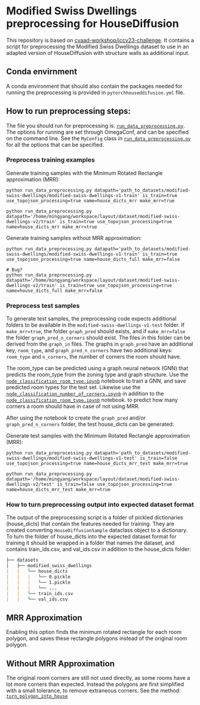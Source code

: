 # Modified Swiss Dwellings preprocessing for HouseDiffusion

This repository is based on [cvaad-workshop/iccv23-challenge](https://github.com/cvaad-workshop/iccv23-challenge). It contains a script for preprocessing the Modified Swiss Dwellings dataset to use in an adapted version of HouseDiffusion with structure walls as additional input.

## Conda envirnment

A conda environment that should also contain the packages needed for running the preprocessing is provided in `pytorchhouseddifusion.yml` file.

## How to run preprocessing steps:

The file you should run for preprocessing is: [`run_data_preprocessing.py`](run_data_preprocessing.py). The options for running are set through OmegaConf, and can be specified on the command line. See the `MyConfig` class in [`run_data_preprocessing.py`](run_data_preprocessing.py) for all the options that can be specified.

### Preprocess training examples

Generate training samples with the Minimum Rotated Rectangle approximation (MRR):

```
python run_data_preprocessing.py datapath='path_to_datasets/modified-swiss-dwellings/modified-swiss-dwellings-v1-train' is_train=true use_topojson_processing=true name=house_dicts_mrr make_mrr=true

python run_data_preprocessing.py datapath='/home/mingyang/workspace/layout/dataset/modified-swiss-dwellings-v2/train' is_train=true use_topojson_processing=true name=house_dicts_mrr make_mrr=true

```

Generate training samples without MRR approximation:

```
python run_data_preprocessing.py datapath='path_to_datasets/modified-swiss-dwellings/modified-swiss-dwellings-v1-train' is_train=true use_topojson_processing=true name=house_dicts_full make_mrr=false

# Bug?
python run_data_preprocessing.py datapath='/home/mingyang/workspace/layout/dataset/modified-swiss-dwellings-v2/train' is_train=true use_topojson_processing=true name=house_dicts_full make_mrr=false

```

### Preprocess test samples

To generate test samples, the preprocessing code expects additional folders to be available in the `modified-swiss-dwellings-v1-test` folder. If `make_mrr=true`, the folder `graph_pred` should exists, and if `make_mrr=false` the folder `graph_pred_n_corners` should exist. The files in this folder can be derived from the `graph_in` files. The graphs in `graph_pred` have an additional key, `room_type`, and `graph_pred_n_corners` have two additional keys: `room_type` and `n_corners`, the number of corners the room should have.

The room_type can be predicted using a graph neural network (GNN) that predicts the room_type from the zoning type and graph structure. Use the [`node_classification_room_type.ipynb`](node_classification_room_type.ipynb) notebook to train a GNN, and save predicted room types for the test set. Likewise use the [`node_classification_number_of_corners.ipynb`](node_classification_number_of_corners.ipynb) in addition to the [`node_classification_room_type.ipynb`](node_classification_room_type.ipynb) notebook. to predict how many corners a room should have in case of not using MRR.

After using the notebook to create the `graph_pred` and/or `graph_pred_n_corners` folder, the test house_dicts can be generated:

Generate test samples with the Minimum Rotated Rectangle approximation (MRR):
```
python run_data_preprocessing.py datapath='path_to_datasets/modified-swiss-dwellings/modified-swiss-dwellings-v1-test' is_train=false use_topojson_processing=true name=house_dicts_mrr_test make_mrr=true

python run_data_preprocessing.py datapath='/home/mingyang/workspace/layout/dataset/modified-swiss-dwellings-v2/test' is_train=false use_topojson_processing=true name=house_dicts_mrr_test make_mrr=true

```


### How to turn preprocessing output into expected dataset format

The output of the preprocessing script is a folder of pickled dictionaries (house_dicts) that contain the features needed for training. They are created converting `HouseDiffusionSample` dataclass object to a dictionary. To turn the folder of house_dicts into the expected dataset format for training it should be wrapped in a folder that names the dataset, and contains train_ids.csv, and val_ids.csv in addition to the house_dicts folder:

```markdown
├── datasets
│   ├── modified_swiss_dwellings
|   |   └── house_dicts
|   |   |   └── 0.pickle
|   |   |   └── 1.pickle
|   |   |   └── ...
|   |   └── train_ids.csv
|   |   └── val_ids.csv
```

## MRR Approximation

Enabling this option finds the minimum rotated rectangle for each room polygon, and saves these rectangle polygons instead of the original room polygon.

## Without MRR Approximation

The original room corners are still not used directly, as some rooms have a lot more corners than expected. Instead the polygons are first simplified with a small tolerance, to remove extraneous corners. See the method: [`turn_polygon_into_house`](turn_polygon_into_house/process_graphs.py)